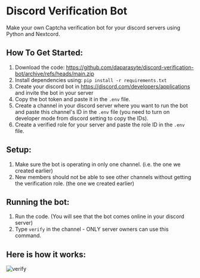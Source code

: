 # Discord Verification Bot
Make your own Captcha verification bot for your discord servers using Python and Nextcord.

## How To Get Started:
1. Download the code: https://github.com/daparasyte/discord-verification-bot/archive/refs/heads/main.zip
2. Install dependencies using: `pip install -r requirements.txt`
3. Create your discord bot in https://discord.com/developers/applications and invite the bot in your server
4. Copy the bot token and paste it in the `.env` file.
5. Create a channel in your discord server where you want to run the bot and paste this channel's ID in the `.env` file (you need to turn on developer mode from discord setting to copy the IDs).
6. Create a verified role for your server and paste the role ID in the `.env` file.

## Setup:
1. Make sure the bot is operating in only one channel. (i.e. the one we created earlier)
2. New members should not be able to see other channels without getting the verification role. (the one we created earlier)

## Running the bot:
1. Run the code. (You will see that the bot comes online in your discord server)
2. Type `verify` in the channel - ONLY server owners can use this command.

## Here is how it works:
![verify](https://user-images.githubusercontent.com/62950304/174449147-63d4cafc-4bc0-44d1-8863-b43a22034989.gif)
